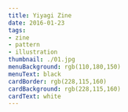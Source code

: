 ```yaml
---
title: Yiyagi Zine
date: 2016-01-23
tags:
- zine
- pattern
- illustration
thumbnail: ./01.jpg
menuBackground: rgb(110,180,150)
menuText: black
cardBorder: rgb(228,115,160)
cardBackground: rgb(228,115,160)
cardText: white
---
```


